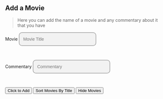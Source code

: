## Add a Movie
> Here you can add the name of a movie and any commentary about it that you have

<body>
<style>
custom-field input {
  border: 2px solid darkgrey;
  -webkit-appearance: none;
  -ms-appearance: none;
  -moz-appearance: none;
  appearance: none;
  background: #f2f2f2;
  padding: 12px;
  border-radius: 10px;
  width: 250px;
  font-size: 14px;
}
</style>
<style>
.center {
  margin: auto;
  width: 60%;
  border: 3px solid  #FFD133;
  padding: 10px;
}
.sortTitle {
  margin: auto;
  color: white;
  border: 3px solid  #FFC133;
  padding: 12px;
  margin-top: 30px;
  margin-bottom: 30px;
}
.movieBody {
  margin: auto;
  color: white;
  border: 3px solid  #FFC133;
  padding: 12px;
  width: 1000px;
  background: #f2f2f2;
}
img {
  width: 30px;
  height: 30px;
}
</style>
<form>
    <custom-field class="formBox">
        <label for="ftitle">Movie</label>
        <input type="text" id="ftitle" placeholder="Movie Title"/>
    </custom-field>
    <p>&nbsp;&nbsp;&nbsp;&nbsp;&nbsp;</p>
    <custom-field class="formBox">
        <label for="commentary">Commentary</label>
        <input type="text" id="commentary" placeholder="Commentary"/>
    </custom-field>
    <p>&nbsp;&nbsp;&nbsp;&nbsp;&nbsp;</p>
    <custom-field class="formBox">
        <button id="btn">Click to Add</button>
    </custom-field>
    <button onclick="logSort()">Sort Movies By Title</button>
    <button onclick="hideMovies()">Hide Movies</button>
</form>
<script>
    let movies = [];
    // example {id:1592304983049, title: 'Avengers: Endgame', commentary: 'good action scenes.'}
    const addMovie = (ev)=>{
        ev.preventDefault();  //stops the form submitting automatically
        create_movie()
        let movie = {
            DateID: Date.now(),
            ftitle: document.getElementById('ftitle').value,
            commentary: document.getElementById('commentary').value,
            likes: 0
        }
        movies.push(movie);
        document.forms[0].reset(); // to clear the form for the next entries
        console.warn('added' , {movies} ); // displays array in the console
        //saving to localStorage
        localStorage.setItem('MyMovieList', JSON.stringify(movies) );
        Addmovie()
    }
    document.addEventListener('DOMContentLoaded', ()=>{
        document.getElementById('btn').addEventListener('click', addMovie);
    });
    //Title
    const newTitle = document.createElement("H1");
    newTitle.innerText = '\xa0\xa0' + "Displayed below are your movies and commentary"
    document.body.appendChild(newTitle)
    // Creating Body
    var bodyDiv = document.createElement("div");
    document.body.appendChild(bodyDiv);
    bodyDiv.classList.add('movieBody');
    //Hide Movies
    function hideMovies() {
          event.preventDefault();
          removeAllChildNodes(bodyDiv);
          console.log(movies);
        }  
    // find
    function addLike(value) {
        for (var i=0;i<movies.length;i+=1) {
            if (movies[i].DateID === value) {
                movies[i].likes += 1
                console.log("Likes: " + movies[i].likes)
            }
            else {
                console.log("no")
            }
        }
    }
    function Addmovie() {
        var movieindex = movies.length - 1;
        console.log(movies[movieindex].ftitle);
        var image = document.createElement('img');
        image.src = 'images/like.png';
        const clone = image.cloneNode(true);
        const newDiv = document.createElement("div");
        newDiv.innerText = "Movie: " + movies[movieindex].ftitle + "\nComments: " + movies[movieindex].commentary + "\nLikes: " + movies[movieindex].likes + "\nClick to Like: "
        newDiv.appendChild(clone);
        bodyDiv.appendChild(newDiv);
        newDiv.addEventListener("click", function () {
         addLike(movies[movieindex].DateID);
        }); 
    }
    //Displaying Movies
    for (var i=0;i<movies.length;i+=1) {
        console.log(movies[i].ftitle); // shows each movie displayed in console
        var image = document.createElement('img');
        image.src = 'images/like.png';
        const clone = image.cloneNode(true);
        const newDiv = document.createElement("div");
        newDiv.innerText = "Movie: " + movies[i].ftitle + "\nComments: " + movies[i].commentary + "\n Likes: " + movies[i].likes + "\nClick to Like: "
        newDiv.appendChild(clone);
        bodyDiv.appendChild(newDiv);
        newDiv.addEventListener("click", function () {
         addLike(movies[i].DateID);
        }); 
    }
    function sortMovies(array, key) {
            event.preventDefault();
            return array.sort((a, b) => {
              const movieA = a[key].toUpperCase();
              const movieB = b[key].toUpperCase();
              if (movieA < movieB) {
                return -1;
              }
              if (movieA > movieB) {
                return 1;
              }
              return 0;
            });
          }
        function removeAllChildNodes(parent) {
            event.preventDefault();
            while (parent.firstChild) {
            parent.removeChild(parent.firstChild);
         }
        } 
          function logSort() {
            event.preventDefault();
            hideMovies();    
            // Sort the array of dictionaries by the 'ftitle' 
            var sortedData = sortMovies(movies, 'ftitle');        
            // Display the sorted data in the console
            console.log(sortedData);  
            const titleDiv = document.createElement("div");
                titleDiv.classList.add('sortTitle'); 
                titleDiv.innerText = "Sorted Movies Displayed Below:"
                bodyDiv.appendChild(titleDiv);
            for (var i=0;i<movies.length;i+=1) {
                  console.log(movies[i].ftitle); // shows each movie displayed in console
                var image = document.createElement('img');
                image.src = 'images/like.png';
                const clone = image.cloneNode(true);
                const sortDiv = document.createElement("div");
                sortDiv.innerText = "Movie: " + movies[i].ftitle + "\nComments: " + movies[i].commentary + "\n Likes: " + movies[i].likes + "\nClick to Like: "
                sortDiv.appendChild(clone)
                bodyDiv.appendChild(sortDiv)
                sortDiv.addEventListener("click", function () {
                addLike(movies[i].DateID);
                }); 
              }
            }
</script>
<script>
    const url = "https://kkcbal.duckdns.org/api/movies" //replace with api link
    const create_fetch = url + '/create';
    const read_fetch = url + '/';
    read_movie()
    //
    function read_movie() {
        // prepare fetch options
        const read_options = {
            method: 'GET', // *GET, POST, PUT, DELETE, etc.
            mode: 'cors', // no-cors, *cors, same-origin
            cache: 'default', // *default, no-cache, reload, force-cache, only-if-cached
            credentials: 'omit', // include, *same-origin, omit
            headers: {
                'Content-Type': 'application/json'
            },
        };
        // fetch the data from API
        fetch(read_fetch, read_options)
            // response is a RESTful "promise" on any successful fetch
            .then(response => {
            // check for response errors
                if (response.status !== 200) {
                    const errorMsg = 'Database read error: ' + response.status;
                    console.log(errorMsg);
                    newDiv.innerHTML = errorMsg;
                    bodyDiv.appendChild(newDiv)
                    return;
                }
            // valid response will have json data
                response.json().then(data => {
                    console.log(data);
                    //data.sort(function(a, b){return a.time - b.time})
                    //console.log(data);
                    for (let row in data) {
                        console.log(data[row]);
                        movies.push(data[row])
                        add_row(data[row]);
                    }
                })
            })
        // catch fetch errors (ie ACCESS to server blocked)
            .catch(err => {
                console.error(err);
                const newDiv = document.createElement("div");
                newDiv.innerHTML = err;
                bodyDiv.appendChild(newDiv)
            });
    }
    //
    function add_row(data) {
        const newDiv = document.createElement("div");
        // obtain data that is specific to the API
        newDiv.innerHTML = "Movie: " + data.ftitle + "<br>Comments: " + data.commentary
        // add HTML to container
        bodyDiv.appendChild(newDiv)
    }
    //
    function create_movie(){
        const body = {
            DateID: Date.now(),
            ftitle: document.getElementById('ftitle').value,
            commentary: document.getElementById("commentary").value,
            likes: 0
        };
        const requestOptions = {
            method: 'POST',
            mode: 'no-cors',
            body: JSON.stringify(body),
            headers: {
                "content-type": "application/json",
                'Authorization': 'Bearer my-token',
            },
        };
        // URL for Create API
        // Fetch API call to the database to create a new user
        fetch(create_fetch, requestOptions)
            .then(response => {
            // trap error response from Web API
                if (response.status !== 200) {
                    const errorMsg = 'Database create error: ' + response.status;
                    console.log(errorMsg);
<<<<<<< HEAD
                    const newDiv = document.createElement("div");
=======
                    const newDiv = document.createElement("div")
>>>>>>> f691f475c31cb2778764cbfec28ee02ceca17568
                    newDiv.innerHTML = errorMsg;
                    bodyDiv.appendChild(newDiv)
                    return;
                }
            // response contains valid result
                response.json().then(data => {
                    console.log(data);
                    //add a table row for the new/created userid
                    add_row(data);
                })
            })
    }
</script>
</body>
